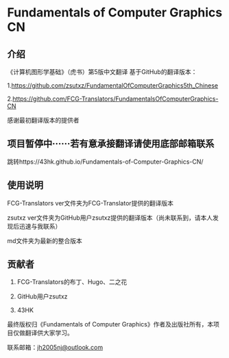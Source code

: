 # Fundamentals of Computer Graphics CN

## 介绍
《计算机图形学基础》（虎书）第5版中文翻译
基于GitHub的翻译版本：

1.https://github.com/zsutxz/FundamentalOfComputerGraphics5th_Chinese

2.https://github.com/FCG-Translators/FundamentalsOfComputerGraphics-CN

感谢最初翻译版本的提供者

## 项目暂停中······若有意承接翻译请使用底部邮箱联系
跳转https://43hk.github.io/Fundamentals-of-Computer-Graphics-CN/


## 使用说明
FCG-Translators ver文件夹为FCG-Translator提供的翻译版本

zsutxz ver文件夹为GitHub用户zsutxz提供的翻译版本（尚未联系到，请本人发现后迅速与我联系）

md文件夹为最新的整合版本


## 贡献者
1.  FCG-Translators的布丁、Hugo、二之花
   
2.  GitHub用户zsutxz

3.  43HK

最终版权归《Fundamentals of Computer Graphics》作者及出版社所有，本项目仅做翻译供大家学习。

联系邮箱：jh2005nj@outlook.com
